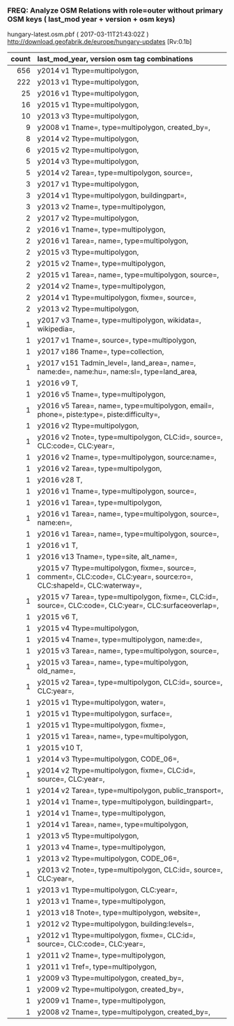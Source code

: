  
### FREQ: Analyze OSM Relations with role=outer without primary OSM keys ( last_mod year + version + osm keys)
hungary-latest.osm.pbf ( 2017-03-11T21:43:02Z ) http://download.geofabrik.de/europe/hungary-updates [Rv:0.1b]
 
|  count  |  last_mod_year, version osm tag combinations 
|  -----: | :--------------------------------------
|    656  |  y2014 v1 Ttype=multipolygon, 
|    222  |  y2013 v1 Ttype=multipolygon, 
|     25  |  y2016 v1 Ttype=multipolygon, 
|     16  |  y2015 v1 Ttype=multipolygon, 
|     10  |  y2013 v3 Ttype=multipolygon, 
|      9  |  y2008 v1 Tname=, type=multipolygon, created_by=, 
|      8  |  y2014 v2 Ttype=multipolygon, 
|      6  |  y2015 v2 Ttype=multipolygon, 
|      5  |  y2014 v3 Ttype=multipolygon, 
|      5  |  y2014 v2 Tarea=, type=multipolygon, source=, 
|      3  |  y2017 v1 Ttype=multipolygon, 
|      3  |  y2014 v1 Ttype=multipolygon, buildingpart=, 
|      3  |  y2013 v2 Tname=, type=multipolygon, 
|      2  |  y2017 v2 Ttype=multipolygon, 
|      2  |  y2016 v1 Tname=, type=multipolygon, 
|      2  |  y2016 v1 Tarea=, name=, type=multipolygon, 
|      2  |  y2015 v3 Ttype=multipolygon, 
|      2  |  y2015 v2 Tname=, type=multipolygon, 
|      2  |  y2015 v1 Tarea=, name=, type=multipolygon, source=, 
|      2  |  y2014 v2 Tname=, type=multipolygon, 
|      2  |  y2014 v1 Ttype=multipolygon, fixme=, source=, 
|      2  |  y2013 v2 Ttype=multipolygon, 
|      1  |  y2017 v3 Tname=, type=multipolygon, wikidata=, wikipedia=, 
|      1  |  y2017 v1 Tname=, source=, type=multipolygon, 
|      1  |  y2017 v186 Tname=, type=collection, 
|      1  |  y2017 v151 Tadmin_level=, land_area=, name=, name:de=, name:hu=, name:sl=, type=land_area, 
|      1  |  y2016 v9 T, 
|      1  |  y2016 v5 Tname=, type=multipolygon, 
|      1  |  y2016 v5 Tarea=, name=, type=multipolygon, email=, phone=, piste:type=, piste:difficulty=, 
|      1  |  y2016 v2 Ttype=multipolygon, 
|      1  |  y2016 v2 Tnote=, type=multipolygon, CLC:id=, source=, CLC:code=, CLC:year=, 
|      1  |  y2016 v2 Tname=, type=multipolygon, source:name=, 
|      1  |  y2016 v2 Tarea=, type=multipolygon, 
|      1  |  y2016 v28 T, 
|      1  |  y2016 v1 Tname=, type=multipolygon, source=, 
|      1  |  y2016 v1 Tarea=, type=multipolygon, 
|      1  |  y2016 v1 Tarea=, name=, type=multipolygon, source=, name:en=, 
|      1  |  y2016 v1 Tarea=, name=, type=multipolygon, source=, 
|      1  |  y2016 v1 T, 
|      1  |  y2016 v13 Tname=, type=site, alt_name=, 
|      1  |  y2015 v7 Ttype=multipolygon, fixme=, source=, comment=, CLC:code=, CLC:year=, source:ro=, CLC:shapeId=, CLC:waterway=, 
|      1  |  y2015 v7 Tarea=, type=multipolygon, fixme=, CLC:id=, source=, CLC:code=, CLC:year=, CLC:surfaceoverlap=, 
|      1  |  y2015 v6 T, 
|      1  |  y2015 v4 Ttype=multipolygon, 
|      1  |  y2015 v4 Tname=, type=multipolygon, name:de=, 
|      1  |  y2015 v3 Tarea=, name=, type=multipolygon, source=, 
|      1  |  y2015 v3 Tarea=, name=, type=multipolygon, old_name=, 
|      1  |  y2015 v2 Tarea=, type=multipolygon, CLC:id=, source=, CLC:year=, 
|      1  |  y2015 v1 Ttype=multipolygon, water=, 
|      1  |  y2015 v1 Ttype=multipolygon, surface=, 
|      1  |  y2015 v1 Ttype=multipolygon, fixme=, 
|      1  |  y2015 v1 Tarea=, name=, type=multipolygon, 
|      1  |  y2015 v10 T, 
|      1  |  y2014 v3 Ttype=multipolygon, CODE_06=, 
|      1  |  y2014 v2 Ttype=multipolygon, fixme=, CLC:id=, source=, CLC:year=, 
|      1  |  y2014 v2 Tarea=, type=multipolygon, public_transport=, 
|      1  |  y2014 v1 Tname=, type=multipolygon, buildingpart=, 
|      1  |  y2014 v1 Tname=, type=multipolygon, 
|      1  |  y2014 v1 Tarea=, name=, type=multipolygon, 
|      1  |  y2013 v5 Ttype=multipolygon, 
|      1  |  y2013 v4 Tname=, type=multipolygon, 
|      1  |  y2013 v2 Ttype=multipolygon, CODE_06=, 
|      1  |  y2013 v2 Tnote=, type=multipolygon, CLC:id=, source=, CLC:year=, 
|      1  |  y2013 v1 Ttype=multipolygon, CLC:year=, 
|      1  |  y2013 v1 Tname=, type=multipolygon, 
|      1  |  y2013 v18 Tnote=, type=multipolygon, website=, 
|      1  |  y2012 v2 Ttype=multipolygon, building:levels=, 
|      1  |  y2012 v1 Ttype=multipolygon, fixme=, CLC:id=, source=, CLC:code=, CLC:year=, 
|      1  |  y2011 v2 Tname=, type=multipolygon, 
|      1  |  y2011 v1 Tref=, type=multipolygon, 
|      1  |  y2009 v3 Ttype=multipolygon, created_by=, 
|      1  |  y2009 v2 Ttype=multipolygon, created_by=, 
|      1  |  y2009 v1 Tname=, type=multipolygon, 
|      1  |  y2008 v2 Tname=, type=multipolygon, created_by=, 
 
